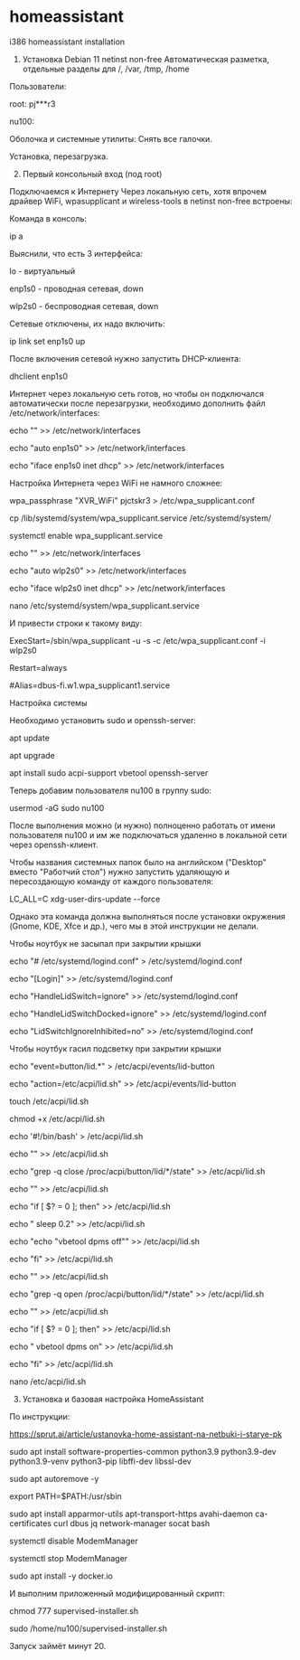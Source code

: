# homeassistant
i386 homeassistant installation

1. Установка Debian 11 netinst non-free
Автоматическая разметка, отдельные разделы для /, /var, /tmp, /home

Пользователи:

root: pj***r3

nu100: 

Оболочка и системные утилиты:
Снять все галочки.

Установка, перезагрузка.


2. Первый консольный вход (под root)

Подключаемся к Интернету
Через локальную сеть, хотя впрочем драйвер WiFi, wpasupplicant и wireless-tools в netinst non-free встроены:

Команда в консоль:

ip a


Выяснили, что есть 3 интерфейса:

lo - виртуальный

enp1s0 - проводная сетевая, down

wlp2s0 - беспроводная сетевая, down


Сетевые отключены, их надо включить:

ip link set enp1s0 up


После включения сетевой нужно запустить DHCP-клиента:

dhclient enp1s0


Интернет через локальную сеть готов, но чтобы он подключался автоматически после перезагрузки, необходимо дополнить файл /etc/network/interfaces:

echo "" >> /etc/network/interfaces

echo "auto enp1s0" >> /etc/network/interfaces

echo "iface enp1s0 inet dhcp" >> /etc/network/interfaces


Настройка Интернета через WiFi не намного сложнее:

wpa_passphrase "XVR_WiFi" pjctskr3 > /etc/wpa_supplicant.conf

cp /lib/systemd/system/wpa_supplicant.service /etc/systemd/system/

systemctl enable wpa_supplicant.service


echo "" >> /etc/network/interfaces

echo "auto wlp2s0" >> /etc/network/interfaces

echo "iface wlp2s0 inet dhcp" >> /etc/network/interfaces


nano /etc/systemd/system/wpa_supplicant.service

И привести строки к такому виду:

ExecStart=/sbin/wpa_supplicant -u -s -c /etc/wpa_supplicant.conf -i wlp2s0

Restart=always

#Alias=dbus-fi.w1.wpa_supplicant1.service


Настройка системы

Необходимо установить sudo и openssh-server:

apt update

apt upgrade

apt install sudo acpi-support vbetool openssh-server 


Теперь добавим пользователя nu100 в группу sudo:

usermod -aG sudo nu100


После выполнения можно (и нужно) полноценно работать от имени пользователя nu100 и им же подключаться удаленно в локальной сети через openssh-клиент.

Чтобы названия системных папок было на английском ("Desktop" вместо "Работчий стол") нужно запустить удаляющую и пересоздающую команду от каждого пользователя:

LC_ALL=C xdg-user-dirs-update --force

Однако эта команда должна выполняться после установки окружения (Gnome, KDE, Xfce и др.), чего мы в этой инструкции не делали.


Чтобы ноутбук не засыпал при закрытии крышки

echo "# /etc/systemd/logind.conf" > /etc/systemd/logind.conf

echo "[Login]" >> /etc/systemd/logind.conf

echo "HandleLidSwitch=ignore" >> /etc/systemd/logind.conf

echo "HandleLidSwitchDocked=ignore" >> /etc/systemd/logind.conf

echo "LidSwitchIgnoreInhibited=no" >> /etc/systemd/logind.conf


Чтобы ноутбук гасил подсветку при закрытии крышки

echo "event=button/lid.*" > /etc/acpi/events/lid-button

echo "action=/etc/acpi/lid.sh" >> /etc/acpi/events/lid-button

touch /etc/acpi/lid.sh

chmod +x /etc/acpi/lid.sh


echo '#!/bin/bash' >  /etc/acpi/lid.sh

echo "" >> /etc/acpi/lid.sh

echo "grep -q close /proc/acpi/button/lid/*/state" >> /etc/acpi/lid.sh

echo "" >> /etc/acpi/lid.sh

echo "if [ $? = 0 ]; then" >> /etc/acpi/lid.sh

echo "    sleep 0.2" >> /etc/acpi/lid.sh

echo "echo \"vbetool dpms off\"" >> /etc/acpi/lid.sh

echo "fi" >> /etc/acpi/lid.sh

echo "" >> /etc/acpi/lid.sh

echo "grep -q open /proc/acpi/button/lid/*/state" >> /etc/acpi/lid.sh

echo "" >> /etc/acpi/lid.sh

echo "if [ $? = 0 ]; then" >> /etc/acpi/lid.sh

echo "    vbetool dpms on" >> /etc/acpi/lid.sh

echo "fi" >> /etc/acpi/lid.sh


nano /etc/acpi/lid.sh


3. Установка и базовая настройка HomeAssistant

По инструкции:

https://sprut.ai/article/ustanovka-home-assistant-na-netbuki-i-starye-pk

sudo apt install software-properties-common python3.9 python3.9-dev python3.9-venv python3-pip libffi-dev libssl-dev

sudo apt autoremove -y 

export PATH=$PATH:/usr/sbin


sudo apt install apparmor-utils apt-transport-https avahi-daemon ca-certificates curl dbus jq network-manager socat bash 

systemctl disable ModemManager 

systemctl stop ModemManager 

sudo apt install -y docker.io


И выполним приложенный модифицированный скрипт:

chmod 777 supervised-installer.sh

sudo /home/nu100/supervised-installer.sh


Запуск займёт минут 20.
